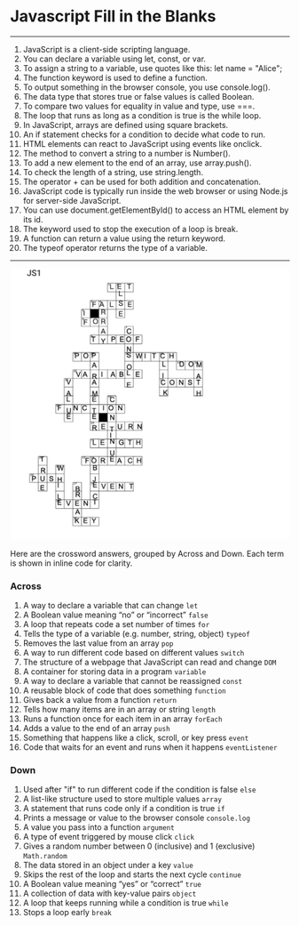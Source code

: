 # Javascript Fill in the Blanks 

--- 

1. JavaScript is a client-side scripting language.
2. You can declare a variable using let, const, or var.
3. To assign a string to a variable, use quotes like this:
   let name = "Alice";
4. The function keyword is used to define a function.
5. To output something in the browser console, you use console.log().
6. The data type that stores true or false values is called Boolean.
7. To compare two values for equality in value and type, use ===.
8. The loop that runs as long as a condition is true is the while loop.
9. In JavaScript, arrays are defined using square brackets.
10. An if statement checks for a condition to decide what code to run.
11. HTML elements can react to JavaScript using events like onclick.
12. The method to convert a string to a number is Number().
13. To add a new element to the end of an array, use array.push().
14. To check the length of a string, use string.length.
15. The operator + can be used for both addition and concatenation.
16. JavaScript code is typically run inside the web browser or using Node.js for server-side JavaScript.
17. You can use document.getElementById() to access an HTML element by its id.
18. The keyword used to stop the execution of a loop is break.
19. A function can return a value using the return keyword.
20. The typeof operator returns the type of a variable.

---

![alt text](image.png)

Here are the crossword answers, grouped by Across and Down. Each term is shown in inline code for clarity.

### Across

1. A way to declare a variable that can change
   `let`
2. A Boolean value meaning “no” or “incorrect”
   `false`
3. A loop that repeats code a set number of times
   `for`
4. Tells the type of a variable (e.g. number, string, object)
   `typeof`
5. Removes the last value from an array
   `pop`
6. A way to run different code based on different values
   `switch`
7. The structure of a webpage that JavaScript can read and change
   `DOM`
8. A container for storing data in a program
   `variable`
9. A way to declare a variable that cannot be reassigned
   `const`
10. A reusable block of code that does something
    `function`
11. Gives back a value from a function
    `return`
12. Tells how many items are in an array or string
    `length`
13. Runs a function once for each item in an array
    `forEach`
14. Adds a value to the end of an array
    `push`
15. Something that happens like a click, scroll, or key press
    `event`
16. Code that waits for an event and runs when it happens
    `eventListener`

### Down

1. Used after "if" to run different code if the condition is false
   `else`
2. A list-like structure used to store multiple values
   `array`
3. A statement that runs code only if a condition is true
   `if`
4. Prints a message or value to the browser console
   `console.log`
5. A value you pass into a function
   `argument`
6. A type of event triggered by mouse click
   `click`
7. Gives a random number between 0 (inclusive) and 1 (exclusive)
   `Math.random`
8. The data stored in an object under a key
   `value`
9. Skips the rest of the loop and starts the next cycle
   `continue`
10. A Boolean value meaning “yes” or “correct”
    `true`
11. A collection of data with key-value pairs
    `object`
12. A loop that keeps running while a condition is true
    `while`
13. Stops a loop early
    `break`
